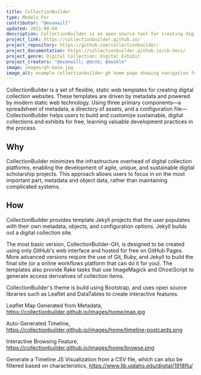 ```yaml
---
title: CollectionBuilder
type: Models For
contributor: "@evanwill"
updated: 2021-08-04
description: CollectionBuilder is an open source tool for creating digital collection and exhibit websites that are driven by metadata and powered by modern static web technology.
project_link: https://collectionbuilder.github.io/ 
project_repository: https://github.com/collectionbuilder/ 
project_documentation: https://collectionbuilder.github.io/cb-docs/
project_genre: Digital Collection; Digital Exhibit
project_creators: "@evanwill; @dcnb; @owikle"
image: images/gh-base.jpg
image_alt: example collectionbuilder-gh home page showing navigation features
---
```


CollectionBuilder is a set of flexible, static web templates for creating digital collection websites. These templates are driven by metadata and powered by modern static web technology. Using three primary components—a spreadsheet of metadata, a directory of assets, and a configuration file—CollectionBuilder helps users to build and customize sustainable, digital collections and exhibits for free, learning valuable development practices in the process.

## Why

CollectionBuilder minimizes the infrastructure overhead of digital collection platforms, enabling the development of agile, unique, and sustainable digital scholarship projects.
This approach allows users to focus in on the most important part, metadata and object data, rather than maintaining complicated systems. 

## How

CollectionBuilder provides template Jekyll projects that the user populates with their own metadata, objects, and configuration options. 
Jekyll builds out a digital collection site. 

The most basic version, CollectionBuilder-GH, is designed to be created using only GitHub's web interface and hosted for free on GitHub Pages. 
More advanced versions require the use of Git, Ruby, and Jekyll to build the final site (or a online workflows platform that can do it for you). 
The templates also provide Rake tasks that use ImageMagick and GhostScript to generate access derivatives of collection items. 

CollectionBuilder's theme is build using Bootstrap, and uses open source libraries such as Leaflet and DataTables to create interactive features.

Leaflet Map Generated from Metadata, https://collectionbuilder.github.io/images/home/map.jpg

Auto-Generated Timeline, https://collectionbuilder.github.io/images/home/timeline-postcards.png

Interactive Browsing Feature, https://collectionbuilder.github.io/images/home/browse.png 

Generate a Timeline JS Visualization from a CSV file, which can also be filtered based on characteristics, https://www.lib.uidaho.edu/digital/1918flu/
